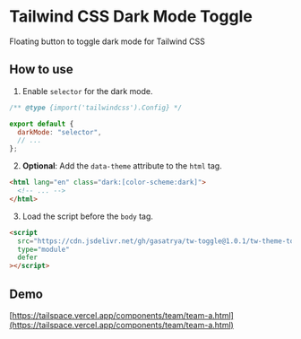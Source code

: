 # Tailwind CSS Dark Mode Toggle

Floating button to toggle dark mode for Tailwind CSS

## How to use

1. Enable `selector` for the dark mode.

```js
/** @type {import('tailwindcss').Config} */

export default {
  darkMode: "selector",
  // ...
};
```

2. **Optional**: Add the `data-theme` attribute to the `html` tag.

```html
<html lang="en" class="dark:[color-scheme:dark]">
  <!-- ... -->
</html>
```

3. Load the script before the `body` tag.

```html
<script
  src="https://cdn.jsdelivr.net/gh/gasatrya/tw-toggle@1.0.1/tw-theme-toggle.min.js"
  type="module"
  defer
></script>
```

## Demo

[https://tailspace.vercel.app/components/team/team-a.html](https://tailspace.vercel.app/components/team/team-a.html)
